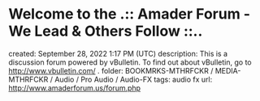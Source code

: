 # Welcome to the .:: Amader Forum - We Lead & Others Follow ::..

created: September 28, 2022 1:17 PM (UTC)
description: This is a discussion forum powered by vBulletin. To find out about vBulletin, go to http://www.vbulletin.com/ .
folder: BOOKMRKS-MTHRFCKR / MEDIA-MTHRFCKR / Audio / Pro Audio / Audio-FX
tags: audio fx
url: http://www.amaderforum.us/forum.php